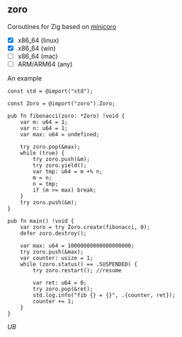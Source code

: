 ## zoro

Coroutines for Zig based on [minicoro](https://github.com/edubart/minicoro)

- [X] x86_64 (linux)
- [X] x86_64 (win)
- [ ] x86_64 (mac)
- [ ] ARM/ARM64 (any)

An example
```Zig
const std = @import("std");

const Zoro = @import("zoro").Zoro;

pub fn fibonacci(zoro: *Zoro) !void {
    var m: u64 = 1;
    var n: u64 = 1;
    var max: u64 = undefined;

    try zoro.pop(&max);
    while (true) {
        try zoro.push(&m);
        try zoro.yield();
        var tmp: u64 = m +% n;
        m = n;
        n = tmp;
        if (m >= max) break;
    }
    try zoro.push(&m);
}

pub fn main() !void {
    var zoro = try Zoro.create(fibonacci, 0);
    defer zoro.destroy();

    var max: u64 = 10000000000000000000;
    try zoro.push(&max);
    var counter: usize = 1;
    while (zoro.status() == .SUSPENDED) {
        try zoro.restart(); //resume

        var ret: u64 = 0;
        try zoro.pop(&ret);
        std.log.info("fib {} = {}", .{counter, ret});
        counter += 1;
    }
}
```
*UB*
